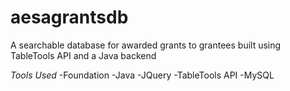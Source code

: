 # aesagrantsdb
A searchable database for awarded grants to grantees built using TableTools API and a Java backend

*Tools Used*
-Foundation
-Java
-JQuery
-TableTools API
-MySQL
